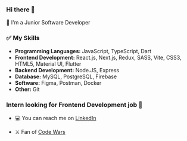 ### Hi there 👋

🌱 I'm a Junior Software Developer

### ✅ My Skills

- **Programming Languages:** JavaScript, TypeScript, Dart
- **Frontend Development:** React.js, Next.js, Redux, SASS, Vite, CSS3, HTML5, Material UI, Flutter
- **Backend Development:** Node.JS, Express
- **Database:** MySQL, PostgreSQL, Firebase
- **Software:** Figma, Postman, Docker
- **Other:** Git

### Intern looking for Frontend Development job :briefcase:
- :computer: You can reach me on [LinkedIn](https://www.linkedin.com/in/valeriya-kurilko/)


- ⚔️ Fan of [Code Wars](https://www.codewars.com/users/kurylko)


<!--
**kurylko/kurylko** is a ✨ _special_ ✨ repository because its `README.md` (this file) appears on your GitHub profile.

Here are some ideas to get you started:

- 🔭 I’m currently working on ...
- 🌱 I’m currently learning ...
- 👯 I’m looking to collaborate on ...
- 🤔 I’m looking for help with ...
- 💬 Ask me about ...

:computer: My page on on [LinkedIn](https://www.linkedin.com/in/valeriya-kurilko/)

- 📫 How to reach me: ...
- 😄 Pronouns: ...
- ⚡ Fun fact: ...
-->
